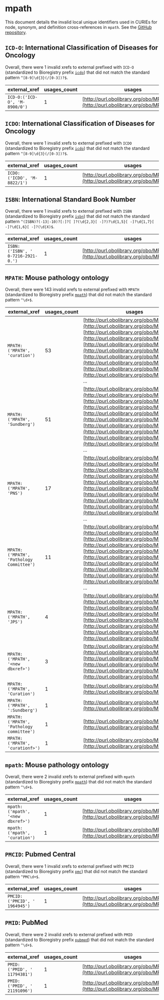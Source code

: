 # mpath

This document details the invalid local unique identifiers used in CURIEs
for node, synonym, and definition cross-references in `mpath`. See the [GitHub repository](https://github.com/PaulNSchofield/mpath).


## `ICD-O`: International Classification of Diseases for Oncology

Overall, there were 1 invalid
xrefs to external prefixed with `ICD-O` (standardized to Bioregistry
prefix [`icdo`](https://bioregistry.io/icdo)) that
did not match the standard pattern `^[8-9]\d{3}(/[0-3])?$`.

| external_xref                 |   usages_count | usages                                                                               |
|-------------------------------|----------------|--------------------------------------------------------------------------------------|
| `ICD-O:('ICD-O', 'M-8900/0')` |              1 | [http://purl.obolibrary.org/obo/MPATH_722](http://purl.obolibrary.org/obo/MPATH_722) |

## `ICDO`: International Classification of Diseases for Oncology

Overall, there were 1 invalid
xrefs to external prefixed with `ICDO` (standardized to Bioregistry
prefix [`icdo`](https://bioregistry.io/icdo)) that
did not match the standard pattern `^[8-9]\d{3}(/[0-3])?$`.

| external_xref               |   usages_count | usages                                                                               |
|-----------------------------|----------------|--------------------------------------------------------------------------------------|
| `ICDO:('ICDO', 'M-8822/1')` |              1 | [http://purl.obolibrary.org/obo/MPATH_723](http://purl.obolibrary.org/obo/MPATH_723) |

## `ISBN`: International Standard Book Number

Overall, there were 1 invalid
xrefs to external prefixed with `ISBN` (standardized to Bioregistry
prefix [`isbn`](https://bioregistry.io/isbn)) that
did not match the standard pattern `^(ISBN)?(-13|-10)?[:]?[ ]?(\d{2,3}[ -]?)?\d{1,5}[ -]?\d{1,7}[ -]?\d{1,6}[ -]?(\d|X)$`.

| external_xref                      |   usages_count | usages                                                                               |
|------------------------------------|----------------|--------------------------------------------------------------------------------------|
| `ISBN:('ISBN', ' 0-7216-2921-0.')` |              1 | [http://purl.obolibrary.org/obo/MPATH_859](http://purl.obolibrary.org/obo/MPATH_859) |

## `MPATH`: Mouse pathology ontology

Overall, there were 143 invalid
xrefs to external prefixed with `MPATH` (standardized to Bioregistry
prefix [`mpath`](https://bioregistry.io/mpath)) that
did not match the standard pattern `^\d+$`.

| external_xref                            |   usages_count | usages                                                                                                                                                                                                                                                                                                                                                                                                                                            |
|------------------------------------------|----------------|---------------------------------------------------------------------------------------------------------------------------------------------------------------------------------------------------------------------------------------------------------------------------------------------------------------------------------------------------------------------------------------------------------------------------------------------------|
| `MPATH:('MPATH', 'curation')`            |             53 | [http://purl.obolibrary.org/obo/MPATH_652](http://purl.obolibrary.org/obo/MPATH_652), [http://purl.obolibrary.org/obo/MPATH_811](http://purl.obolibrary.org/obo/MPATH_811), [http://purl.obolibrary.org/obo/MPATH_812](http://purl.obolibrary.org/obo/MPATH_812), [http://purl.obolibrary.org/obo/MPATH_813](http://purl.obolibrary.org/obo/MPATH_813), [http://purl.obolibrary.org/obo/MPATH_814](http://purl.obolibrary.org/obo/MPATH_814), ... |
| `MPATH:('MPATH', 'Sundberg')`            |             51 | [http://purl.obolibrary.org/obo/MPATH_670](http://purl.obolibrary.org/obo/MPATH_670), [http://purl.obolibrary.org/obo/MPATH_733](http://purl.obolibrary.org/obo/MPATH_733), [http://purl.obolibrary.org/obo/MPATH_735](http://purl.obolibrary.org/obo/MPATH_735), [http://purl.obolibrary.org/obo/MPATH_739](http://purl.obolibrary.org/obo/MPATH_739), [http://purl.obolibrary.org/obo/MPATH_740](http://purl.obolibrary.org/obo/MPATH_740), ... |
| `MPATH:('MPATH', 'PNS')`                 |             17 | [http://purl.obolibrary.org/obo/MPATH_764](http://purl.obolibrary.org/obo/MPATH_764), [http://purl.obolibrary.org/obo/MPATH_770](http://purl.obolibrary.org/obo/MPATH_770), [http://purl.obolibrary.org/obo/MPATH_771](http://purl.obolibrary.org/obo/MPATH_771), [http://purl.obolibrary.org/obo/MPATH_772](http://purl.obolibrary.org/obo/MPATH_772), [http://purl.obolibrary.org/obo/MPATH_773](http://purl.obolibrary.org/obo/MPATH_773), ... |
| `MPATH:('MPATH', 'Pathology Committee')` |             11 | [http://purl.obolibrary.org/obo/MPATH_724](http://purl.obolibrary.org/obo/MPATH_724), [http://purl.obolibrary.org/obo/MPATH_874](http://purl.obolibrary.org/obo/MPATH_874), [http://purl.obolibrary.org/obo/MPATH_875](http://purl.obolibrary.org/obo/MPATH_875), [http://purl.obolibrary.org/obo/MPATH_876](http://purl.obolibrary.org/obo/MPATH_876), [http://purl.obolibrary.org/obo/MPATH_878](http://purl.obolibrary.org/obo/MPATH_878), ... |
| `MPATH:('MPATH', 'JPS')`                 |              4 | [http://purl.obolibrary.org/obo/MPATH_882](http://purl.obolibrary.org/obo/MPATH_882), [http://purl.obolibrary.org/obo/MPATH_883](http://purl.obolibrary.org/obo/MPATH_883), [http://purl.obolibrary.org/obo/MPATH_884](http://purl.obolibrary.org/obo/MPATH_884), [http://purl.obolibrary.org/obo/MPATH_888](http://purl.obolibrary.org/obo/MPATH_888)                                                                                            |
| `MPATH:('MPATH', '<new dbxref>')`        |              3 | [http://purl.obolibrary.org/obo/MPATH_770](http://purl.obolibrary.org/obo/MPATH_770), [http://purl.obolibrary.org/obo/MPATH_771](http://purl.obolibrary.org/obo/MPATH_771), [http://purl.obolibrary.org/obo/MPATH_772](http://purl.obolibrary.org/obo/MPATH_772)                                                                                                                                                                                  |
| `MPATH:('MPATH', 'Curation')`            |              1 | [http://purl.obolibrary.org/obo/MPATH_656](http://purl.obolibrary.org/obo/MPATH_656)                                                                                                                                                                                                                                                                                                                                                              |
| `MPATH:('MPATH', ':Sundberg')`           |              1 | [http://purl.obolibrary.org/obo/MPATH_746](http://purl.obolibrary.org/obo/MPATH_746)                                                                                                                                                                                                                                                                                                                                                              |
| `MPATH:('MPATH', 'Pathology committee')` |              1 | [http://purl.obolibrary.org/obo/MPATH_809](http://purl.obolibrary.org/obo/MPATH_809)                                                                                                                                                                                                                                                                                                                                                              |
| `MPATH:('MPATH', 'curationf>')`          |              1 | [http://purl.obolibrary.org/obo/MPATH_865](http://purl.obolibrary.org/obo/MPATH_865)                                                                                                                                                                                                                                                                                                                                                              |

## `mpath`: Mouse pathology ontology

Overall, there were 2 invalid
xrefs to external prefixed with `mpath` (standardized to Bioregistry
prefix [`mpath`](https://bioregistry.io/mpath)) that
did not match the standard pattern `^\d+$`.

| external_xref                     |   usages_count | usages                                                                               |
|-----------------------------------|----------------|--------------------------------------------------------------------------------------|
| `mpath:('mpath', '<new dbxref>')` |              1 | [http://purl.obolibrary.org/obo/MPATH_775](http://purl.obolibrary.org/obo/MPATH_775) |
| `mpath:('mpath', 'curation')`     |              1 | [http://purl.obolibrary.org/obo/MPATH_833](http://purl.obolibrary.org/obo/MPATH_833) |

## `PMCID`: Pubmed Central

Overall, there were 1 invalid
xrefs to external prefixed with `PMCID` (standardized to Bioregistry
prefix [`pmc`](https://bioregistry.io/pmc)) that
did not match the standard pattern `^PMC\d+$`.

| external_xref                 |   usages_count | usages                                                                               |
|-------------------------------|----------------|--------------------------------------------------------------------------------------|
| `PMCID:('PMCID', ' 1964945')` |              1 | [http://purl.obolibrary.org/obo/MPATH_499](http://purl.obolibrary.org/obo/MPATH_499) |

## `PMID`: PubMed

Overall, there were 2 invalid
xrefs to external prefixed with `PMID` (standardized to Bioregistry
prefix [`pubmed`](https://bioregistry.io/pubmed)) that
did not match the standard pattern `^\d+$`.

| external_xref                   |   usages_count | usages                                                                               |
|---------------------------------|----------------|--------------------------------------------------------------------------------------|
| `PMID:('PMID', ' 11794381')`    |              1 | [http://purl.obolibrary.org/obo/MPATH_40](http://purl.obolibrary.org/obo/MPATH_40)   |
| `PMID:('PMID', '    21191096')` |              1 | [http://purl.obolibrary.org/obo/MPATH_815](http://purl.obolibrary.org/obo/MPATH_815) |

